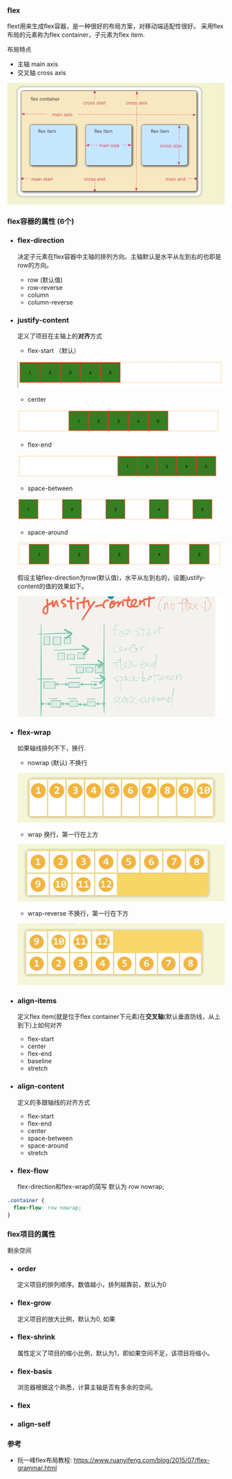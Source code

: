 ### flex
flext用来生成flex容器，是一种很好的布局方案，对移动端适配性很好。
采用flex布局的元素称为flex container，子元素为flex item.

布局特点

- 主轴 main axis
- 交叉轴 cross axis

![image-20211201114511894](./img/image-20211201114511894.png)

### flex容器的属性 (6个)
- ### flex-direction
    
    决定子元素在flex容器中主轴的排列方向。主轴默认是水平从左到右的也即是row的方向。
    
    - row (默认值)
    - row-reverse
    - column
    - column-reverse
    
- ### **justify-content**
    
    定义了项目在主轴上的**对齐**方式
    
    - flex-start （默认）
    
    ![image-20211201121609475](./img/image-20211201121609475.png)
    
    - center
    
    ![image-20211201121526998](./img/image-20211201121526998.png)
    
    - flex-end
    
    ![image-20211201121643805](./img/image-20211201121643805.png)
    
    - space-between
    
    ![image-20211201121715491](./img/image-20211201121715491.png)
    
    - space-around
    
    ![image-20211201121750578](./img/image-20211201121750578.png)
    
    假设主轴flex-direction为row(默认值)，水平从左到右的，设置justify-content的值的效果如下。
    
    ![image-20211201000952879](./img/image-20211201000952879.png)
    
    
    
- ### **flex-wrap**
  
    如果轴线排列不下，换行.
    
    - nowrap (默认) 不换行
    
    ![image-20211201115602840](./img/image-20211201115602840.png)
    
    - wrap 换行，第一行在上方
    
    ![image-20211201115626864](./img/image-20211201115626864.png)
    
    - wrap-reverse 不换行，第一行在下方
    
    ![image-20211201115647392](./img/image-20211201115647392.png)
    
- ### align-items
  
    定义flex item(就是位于flex  container下元素)在**交叉轴**(默认垂直防线，从上到下)上如何对齐
    
    - flex-start
    - center
    - flex-end
    - baseline
    - stretch
    
- ### align-content

    定义的多跟轴线的对齐方式

    - flex-start
    - flex-end
    - center
    - space-between
    - space-around
    - stretch

- ### **flex-flow**

    flex-direction和flex-wrap的简写 默认为 row nowrap;

```css
.container {
  flex-flow: row nowrap;
}
```



### flex项目的属性

剩余空间

- ### order

  定义项目的排列顺序。数值越小，排列越靠前，默认为0

- ### flex-grow

  定义项目的放大比例，默认为0, 如果

- ### flex-shrink

  属性定义了项目的缩小比例，默认为1，即如果空间不足，该项目将缩小。

- ### flex-basis

  浏览器根据这个熟悉，计算主轴是否有多余的空间。

- ### flex

- ### align-self




### 参考
- 阮一峰flex布局教程: https://www.ruanyifeng.com/blog/2015/07/flex-grammar.html